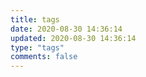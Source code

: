 ```yaml
---
title: tags
date: 2020-08-30 14:36:14
updated: 2020-08-30 14:36:14
type: "tags"
comments: false
---
```


